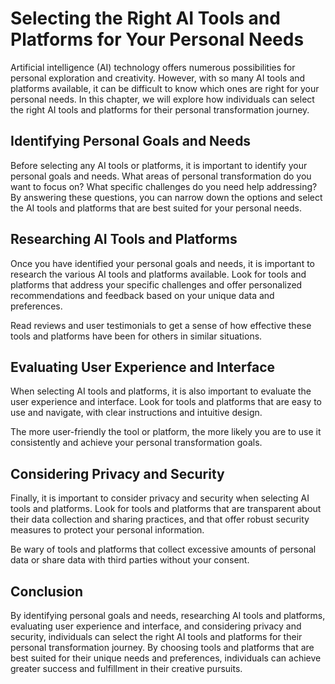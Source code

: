 Selecting the Right AI Tools and Platforms for Your Personal Needs
======================================================================================================================================

Artificial intelligence (AI) technology offers numerous possibilities for personal exploration and creativity. However, with so many AI tools and platforms available, it can be difficult to know which ones are right for your personal needs. In this chapter, we will explore how individuals can select the right AI tools and platforms for their personal transformation journey.

Identifying Personal Goals and Needs
------------------------------------

Before selecting any AI tools or platforms, it is important to identify your personal goals and needs. What areas of personal transformation do you want to focus on? What specific challenges do you need help addressing? By answering these questions, you can narrow down the options and select the AI tools and platforms that are best suited for your personal needs.

Researching AI Tools and Platforms
----------------------------------

Once you have identified your personal goals and needs, it is important to research the various AI tools and platforms available. Look for tools and platforms that address your specific challenges and offer personalized recommendations and feedback based on your unique data and preferences.

Read reviews and user testimonials to get a sense of how effective these tools and platforms have been for others in similar situations.

Evaluating User Experience and Interface
----------------------------------------

When selecting AI tools and platforms, it is also important to evaluate the user experience and interface. Look for tools and platforms that are easy to use and navigate, with clear instructions and intuitive design.

The more user-friendly the tool or platform, the more likely you are to use it consistently and achieve your personal transformation goals.

Considering Privacy and Security
--------------------------------

Finally, it is important to consider privacy and security when selecting AI tools and platforms. Look for tools and platforms that are transparent about their data collection and sharing practices, and that offer robust security measures to protect your personal information.

Be wary of tools and platforms that collect excessive amounts of personal data or share data with third parties without your consent.

Conclusion
----------

By identifying personal goals and needs, researching AI tools and platforms, evaluating user experience and interface, and considering privacy and security, individuals can select the right AI tools and platforms for their personal transformation journey. By choosing tools and platforms that are best suited for their unique needs and preferences, individuals can achieve greater success and fulfillment in their creative pursuits.
